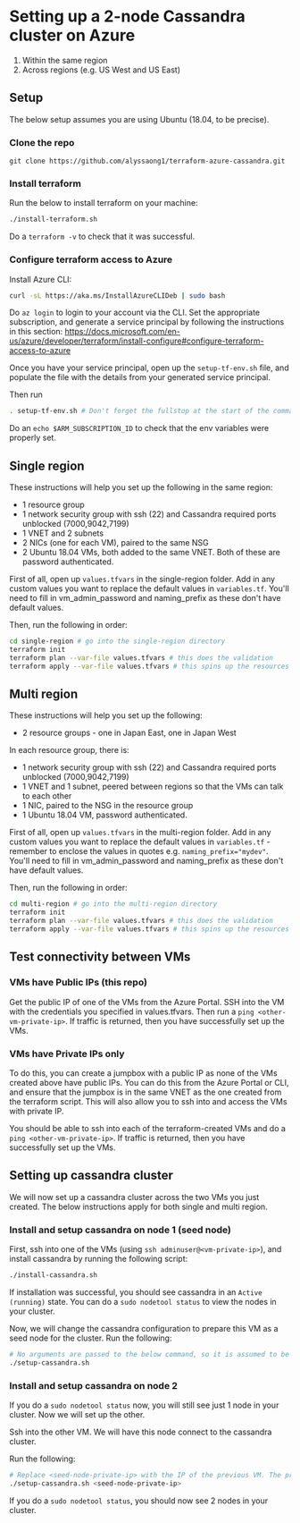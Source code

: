 # Setting up a 2-node Cassandra cluster on Azure 

1. Within the same region
2. Across regions (e.g. US West and US East)

## Setup

The below setup assumes you are using Ubuntu (18.04, to be precise). 

### Clone the repo

```
git clone https://github.com/alyssaong1/terraform-azure-cassandra.git
```

### Install terraform 

Run the below to install terraform on your machine:
```bash
./install-terraform.sh
```

Do a `terraform -v` to check that it was successful. 

### Configure terraform access to Azure

Install Azure CLI:

```bash
curl -sL https://aka.ms/InstallAzureCLIDeb | sudo bash
```

Do `az login` to login to your account via the CLI. Set the appropriate subscription, and generate a service principal by following the instructions in this section:
https://docs.microsoft.com/en-us/azure/developer/terraform/install-configure#configure-terraform-access-to-azure

Once you have your service principal, open up the `setup-tf-env.sh` file, and populate the file with the details from your generated service principal. 

Then run

```bash
. setup-tf-env.sh # Don't forget the fullstop at the start of the command!
```

Do an `echo $ARM_SUBSCRIPTION_ID` to check that the env variables were properly set. 

## Single region

These instructions will help you set up the following in the same region:
- 1 resource group
- 1 network security group with ssh (22) and Cassandra required ports unblocked (7000,9042,7199)
- 1 VNET and 2 subnets
- 2 NICs (one for each VM), paired to the same NSG
- 2 Ubuntu 18.04 VMs, both added to the same VNET. Both of these are password authenticated. 

First of all, open up `values.tfvars` in the single-region folder. Add in any custom values you want to replace the default values in `variables.tf`. You'll need to fill in vm_admin_password and naming_prefix as these don't have default values. 

Then, run the following in order:
```bash
cd single-region # go into the single-region directory
terraform init
terraform plan --var-file values.tfvars # this does the validation
terraform apply --var-file values.tfvars # this spins up the resources
```

## Multi region

These instructions will help you set up the following:

- 2 resource groups - one in Japan East, one in Japan West

In each resource group, there is:
- 1 network security group with ssh (22) and Cassandra required ports unblocked (7000,9042,7199)
- 1 VNET and 1 subnet, peered between regions so that the VMs can talk to each other
- 1 NIC, paired to the NSG in the resource group
- 1 Ubuntu 18.04 VM, password authenticated. 

First of all, open up `values.tfvars` in the multi-region folder. Add in any custom values you want to replace the default values in `variables.tf` - remember to enclose the values in quotes e.g. `naming_prefix="mydev"`. You'll need to fill in vm_admin_password and naming_prefix as these don't have default values. 

Then, run the following in order:
```bash
cd multi-region # go into the multi-region directory
terraform init
terraform plan --var-file values.tfvars # this does the validation
terraform apply --var-file values.tfvars # this spins up the resources
```

## Test connectivity between VMs

### VMs have Public IPs (this repo)
Get the public IP of one of the VMs from the Azure Portal. SSH into the VM with the credentials you specified in values.tfvars. Then run a `ping <other-vm-private-ip>`. If traffic is returned, then you have successfully set up the VMs. 

### VMs have Private IPs only
To do this, you can create a jumpbox with a public IP as none of the VMs created above have public IPs. You can do this from the Azure Portal or CLI, and ensure that the jumpbox is in the same VNET as the one created from the terraform script. This will also allow you to ssh into and access the VMs with private IP. 

You should be able to ssh into each of the terraform-created VMs and do a `ping <other-vm-private-ip>`. If traffic is returned, then you have successfully set up the VMs.

## Setting up cassandra cluster

We will now set up a cassandra cluster across the two VMs you just created. The below instructions apply for both single and multi region. 

### Install and setup cassandra on node 1 (seed node)

First, ssh into one of the VMs (using `ssh adminuser@<vm-private-ip>`), and install cassandra by running the following script:
```bash
./install-cassandra.sh
```

If installation was successful, you should see cassandra in an `Active (running)` state. You can do a `sudo nodetool status` to view the nodes in your cluster. 

Now, we will change the cassandra configuration to prepare this VM as a seed node for the cluster. Run the following:
```bash
# No arguments are passed to the below command, so it is assumed to be a seed node. 
./setup-cassandra.sh 
```

### Install and setup cassandra on node 2

If you do a `sudo nodetool status` now, you will still see just 1 node in your cluster. Now we will set up the other.

Ssh into the other VM. We will have this node connect to the cassandra cluster. 

Run the following:
```bash
# Replace <seed-node-private-ip> with the IP of the previous VM. The previous VM is the seed node. 
./setup-cassandra.sh <seed-node-private-ip>
```

If you do a `sudo nodetool status`, you should now see 2 nodes in your cluster. 

